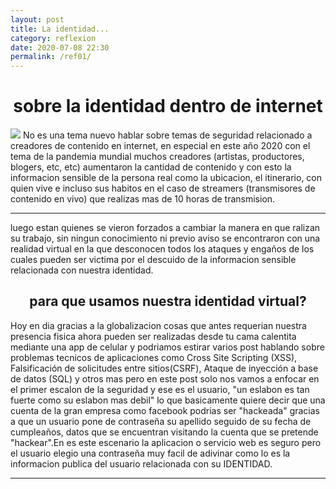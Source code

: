 ```yaml
---
layout: post 
title: La identidad...
category: reflexion
date: 2020-07-08 22:30
permalink: /ref01/
---
```

<h1 style="text-align: center;">sobre la identidad dentro de internet</h1>
<img src="https://fthmb.tqn.com/ouX9AwwkImJHLwnFW5thMsi4IWU=/1698x1132/filters:fill(auto,1)/134367495-crop-56a01c645f9b58eba4af03e4.jpg">
No es una tema nuevo hablar sobre temas de seguridad relacionado a creadores de contenido en internet, en especial en este año 2020 con el tema de la pandemia mundial muchos creadores (artistas, productores, blogers, etc, etc) aumentaron la cantidad de contenido y con esto la informacion sensible de la persona real como la ubicacion, el itinerario, con quien vive e incluso sus habitos en el caso de streamers (transmisores de contenido en vivo) que realizas mas de 10 horas de transmision.<hr> luego estan quienes se vieron forzados a cambiar la manera en que ralizan su trabajo, sin ningun conocimiento ni previo aviso se encontraron con una realidad virtual en la que desconocen todos los ataques y engaños de los cuales pueden ser victima por el descuido de la informacion sensible relacionada con nuestra identidad.
<br>
<h2 style="text-align: center;">para que usamos nuestra identidad virtual?</h2>
Hoy en dia gracias a la globalizacion cosas que antes requerian nuestra presencia fisica ahora pueden ser realizadas desde tu cama calentita mediante una app de celular y podriamos estirar varios post hablando sobre problemas tecnicos de aplicaciones como Cross Site Scripting (XSS), Falsificación de solicitudes entre sitios(CSRF), Ataque de inyección a base de datos (SQL) y otros mas pero en este post solo nos vamos a enfocar en el primer escalon de la seguridad y ese es el usuario, "un eslabon es tan fuerte como su eslabon mas debil" lo que basicamente quiere decir que una cuenta de la gran empresa como facebook podrias ser "hackeada" gracias a que un usuario pone de contraseña su apellido seguido de su fecha de cumpleaños, datos que se encuentran visitando la cuenta que se pretende "hackear".En es este escenario la aplicacion o servicio web es seguro pero el usuario elegio una contraseña muy facil de adivinar como lo es la informacion publica del usuario relacionada con su IDENTIDAD.
<hr>
